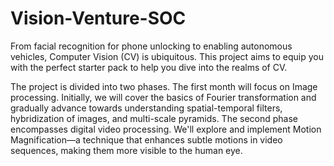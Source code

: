 # Vision-Venture-SOC
From facial recognition for phone unlocking to enabling autonomous vehicles, Computer Vision (CV) is ubiquitous. This project aims to equip you with the perfect starter pack to help you dive into the realms of CV.

The project is divided into two phases. The first month will focus on Image processing. Initially, we will cover the basics of Fourier transformation and gradually advance towards understanding spatial-temporal filters, hybridization of images, and multi-scale pyramids. The second phase encompasses digital video processing. We'll explore and implement Motion Magnification—a technique that enhances subtle motions in video sequences, making them more visible to the human eye.
